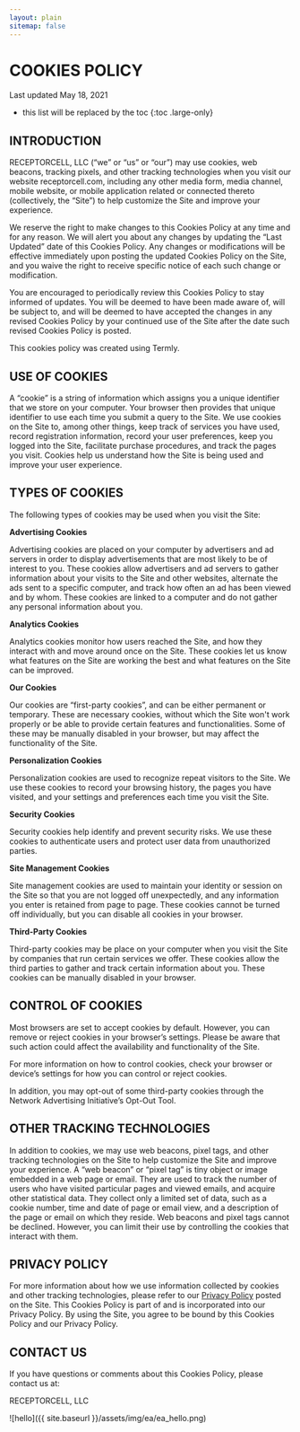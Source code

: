 ```yaml
---
layout: plain
sitemap: false
---
```


# COOKIES POLICY

Last updated May 18, 2021

* this list will be replaced by the toc
{:toc .large-only}

## INTRODUCTION

RECEPTORCELL, LLC (“we” or “us” or “our”) may use cookies, web beacons, tracking pixels, and other tracking technologies when you visit our website receptorcell.com, including any other media form, media channel, mobile website, or mobile application related or connected thereto (collectively, the “Site”) to help customize the Site and improve your experience. 

We reserve the right to make changes to this Cookies Policy at any time and for any reason. We will alert you about any changes by updating the “Last Updated” date of this Cookies Policy. Any changes or modifications will be effective immediately upon posting the updated Cookies Policy on the Site, and you waive the right to receive specific notice of each such change or modification. 

You are encouraged to periodically review this Cookies Policy to stay informed of updates. You will be deemed to have been made aware of, will be subject to, and will be deemed to have accepted the changes in any revised Cookies Policy by your continued use of the Site after the date such revised Cookies Policy is posted. 

This cookies policy was created using Termly.

## USE OF COOKIES

A “cookie” is a string of information which assigns you a unique identifier that we store on your computer. Your browser then provides that unique identifier to use each time you submit a query to the Site. We use cookies on the Site to, among other things, keep track of services you have used, record registration information, record your user preferences, keep you logged into the Site, facilitate purchase procedures, and track the pages you visit. Cookies help us understand how the Site is being used and improve your user experience. 

## TYPES OF COOKIES

The following types of cookies may be used when you visit the Site:

**Advertising Cookies**

Advertising cookies are placed on your computer by advertisers and ad servers in order to display advertisements that are most likely to be of interest to you. These cookies allow advertisers and ad servers to gather information about your visits to the Site and other websites, alternate the ads sent to a specific computer, and track how often an ad has been viewed and by whom. These cookies are linked to a computer and do not gather any personal information about you. 

**Analytics Cookies**

Analytics cookies monitor how users reached the Site, and how they interact with and move around once on the Site. These cookies let us know what features on the Site are working the best and what features on the Site can be improved. 

**Our Cookies**

Our cookies are “first-party cookies”, and can be either permanent or temporary. These are necessary cookies, without which the Site won't work properly or be able to provide certain features and functionalities. Some of these may be manually disabled in your browser, but may affect the functionality of the Site.

**Personalization Cookies**

Personalization cookies are used to recognize repeat visitors to the Site. We use these cookies to record your browsing history, the pages you have visited, and your settings and preferences each time you visit the Site. 

**Security Cookies**

Security cookies help identify and prevent security risks. We use these cookies to authenticate users and protect user data from unauthorized parties.

**Site Management Cookies**

Site management cookies are used to maintain your identity or session on the Site so that you are not logged off unexpectedly, and any information you enter is retained from page to page. These cookies cannot be turned off individually, but you can disable all cookies in your browser.

**Third-Party Cookies**

Third-party cookies may be place on your computer when you visit the Site by companies that run certain services we offer. These cookies allow the third parties to gather and track certain information about you. These cookies can be manually disabled in your browser. 

## CONTROL OF COOKIES

Most browsers are set to accept cookies by default. However, you can remove or reject cookies in your browser’s settings. Please be aware that such action could affect the availability and functionality of the Site. 

For more information on how to control cookies, check your browser or device’s settings for how you can control or reject cookies.

In addition, you may opt-out of some third-party cookies through the Network Advertising Initiative’s Opt-Out Tool.

## OTHER TRACKING TECHNOLOGIES

In addition to cookies, we may use web beacons, pixel tags, and other tracking technologies on the Site to help customize the Site and improve your experience. A “web beacon” or “pixel tag” is tiny object or image embedded in a web page or email. They are used to track the number of users who have visited particular pages and viewed emails, and acquire other statistical data. They collect only a limited set of data, such as a cookie number, time and date of page or email view, and a description of the page or email on which they reside. Web beacons and pixel tags cannot be declined. However, you can limit their use by controlling the cookies that interact with them.

## PRIVACY POLICY

For more information about how we use information collected by cookies and other tracking technologies, please refer to our <a href="{{ site.baseurl }}/privacy-policy/">Privacy Policy</a> posted on the Site. This Cookies Policy is part of and is incorporated into our Privacy Policy. By using the Site, you agree to be bound by this Cookies Policy and our Privacy Policy.

## CONTACT US

If you have questions or comments about this Cookies Policy, please contact us at:

RECEPTORCELL, LLC

![hello]({{ site.baseurl }}/assets/img/ea/ea_hello.png)